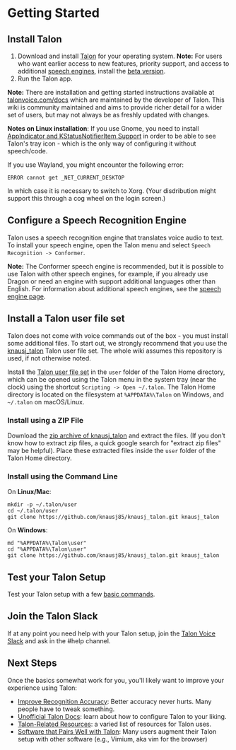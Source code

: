 # Getting Started

## Install Talon
1. Download and install [Talon](https://talonvoice.com) for your operating system. **Note:** For users who want earlier access to new features, priority support, and access to additional [speech engines](/speech_engines.md), install the [beta version](/beta_talon.md).
1. Run the Talon app.

**Note:** There are installation and getting started instructions available at [talonvoice.com/docs](https://talonvoice.com/docs/) which are maintained by the developer of Talon. This wiki is community maintained and aims to provide richer detail for a wider set of users, but may not always be as freshly updated with changes.

**Notes on Linux installation**:
If you use Gnome, you need to install [AppIndicator and KStatusNotifierItem Support](https://extensions.gnome.org/extension/615/appindicator-support/) in order to be able to see Talon's tray icon - which is the only way of configuring it without speech/code.

If you use Wayland, you might encounter the following error:
```
ERROR cannot get _NET_CURRENT_DESKTOP
```
In which case it is necessary to switch to Xorg. (Your disdribution might support this through a cog wheel on the login screen.)

## Configure a Speech Recognition Engine

Talon uses a speech recognition engine that translates voice audio to text. To install your speech engine, open the Talon menu and select `Speech Recognition -> Conformer`.

**Note:** The Conformer speech engine is recommended, but it is possible to use Talon with other speech engines, for example, if you already use Dragon or need an engine with support additional languages other than English. For information about additional speech engines, see the [speech engine page](/speech_engines.md).

## Install a Talon user file set

Talon does not come with voice commands out of the box - you must install some additional files. To start out, we strongly recommend that you use the [knausj_talon](https://github.com/knausj85/knausj_talon) Talon user file set. The whole wiki assumes this repository is used, if not otherwise noted.

Install the [Talon user file set](https://github.com/knausj85/knausj_talon) in the `user` folder of the Talon Home directory, which can be opened using the Talon menu in the system tray (near the clock) using the shortcut `Scripting -> Open ~/.talon`. The Talon Home directory is located on the filesystem at `%APPDATA%\Talon` on Windows, and `~/.talon` on macOS/Linux.

### Install using a ZIP File
 Download the [zip archive of knausj_talon](https://github.com/knausj85/knausj_talon/archive/master.zip) and extract the files. (If you don’t know how to extract zip files, a quick google search for "extract zip files" may be helpful). Place these extracted files inside the `user` folder of the Talon Home directory.

### Install using the Command Line
On **Linux/Mac**:
```
mkdir -p ~/.talon/user
cd ~/.talon/user
git clone https://github.com/knausj85/knausj_talon.git knausj_talon
```

On **Windows**:
```
md "%APPDATA%\Talon\user"
cd "%APPDATA%\Talon\user"
git clone https://github.com/knausj85/knausj_talon.git knausj_talon
```

## Test your Talon Setup
Test your Talon setup with a few [basic commands](/basic_usage.md).

## Join the Talon Slack
If at any point you need help with your Talon setup, join the [Talon Voice Slack](https://talonvoice.com/chat) and ask in the #help channel.

## Next Steps
Once the basics somewhat work for you, you'll likely want to improve your experience using Talon:
* [Improve Recognition Accuracy](/improving_recognition_accuracy): Better accuracy never hurts. Many people have to tweak something.
* [Unofficial Talon Docs](/unofficial_talon_docs): learn about how to configure Talon to your liking.
* [Talon-Related Resources](/talon_related_resources): a varied list of resources for Talon uses.
* [Software that Pairs Well with Talon](/other_integrations): Many users augment their Talon setup with other software (e.g., Vimium, aka vim for the browser)
